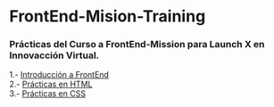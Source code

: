 # FrontEnd-Mision-Training  
### Prácticas del Curso a FrontEnd-Mission para Launch X en Innovacción Virtual.
1.- [Introducción a FrontEnd](https://github.com/ZaydelSenpai/FrontEnd-Mision-Training/tree/main/Pr%C3%A1ctica%201/)  
2.- [Prácticas en HTML](https://github.com/ZaydelSenpai/FrontEnd-Mision-Training/tree/main/Pr%C3%A1ctica%202/)  
3.- [Prácticas en CSS](https://github.com/ZaydelSenpai/FrontEnd-Mision-Training/tree/main/Practica%203) 

